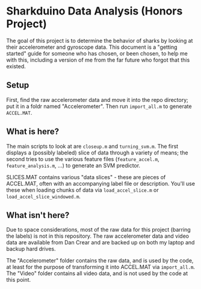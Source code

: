 # Sharkduino Data Analysis (Honors Project)

The goal of this project is to determine the behavior of sharks by
looking at their accelerometer and gyroscope data. This document is a
"getting started" guide for someone who has chosen, or been chosen, to
help me with this, including a version of me from the far future who
forgot that this existed.

## Setup

First, find the raw accelerometer data and move it into the repo 
directory; put it in a foldr named "Accelerometer". Then run 
`import_all.m` to generate `ACCEL.MAT`.

## What is here?

The main scripts to look at are `closeup.m` and `turning_svm.m`. The
first displays a (possibly labeled) slice of data through a variety
of means; the second tries to use the various feature files
(`feature_accel.m`, `feature_analysis.m`, ...) to generate an SVM
predictor.

SLICES.MAT contains various "data slices" - these are pieces of ACCEL.MAT,
often with an accompanying label file or description. You'll use these
when loading chunks of data via `load_accel_slice.m` or
`load_accel_slice_windowed.m`.

## What isn't here?

Due to space considerations, most of the raw data for this project
(barring the labels) is not in this repository. The raw accelerometer
data and video data are available from Dan Crear and are backed up on
both my laptop and backup hard drives.

The "Accelerometer" folder contains the raw data, and is used by the
code, at least for the purpose of transforming it into ACCEL.MAT via
`import_all.m`. The "Video" folder contains all video data, and is not
used by the code at this point.
